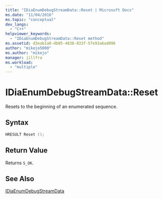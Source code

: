 ```yaml
---
title: "IDiaEnumDebugStreamData::Reset | Microsoft Docs"
ms.date: "11/04/2016"
ms.topic: "conceptual"
dev_langs: 
  - "C++"
helpviewer_keywords: 
  - "IDiaEnumDebugStreamData::Reset method"
ms.assetid: d3eab1a0-db05-4838-833f-57e93a6ad096
author: "mikejo5000"
ms.author: "mikejo"
manager: jillfra
ms.workload: 
  - "multiple"
---
```

# IDiaEnumDebugStreamData::Reset
Resets to the beginning of an enumerated sequence.  
  
## Syntax  
  
```C++  
HRESULT Reset ();  
```  
  
## Return Value  
 Returns `S_OK`.  
  
## See Also  
 [IDiaEnumDebugStreamData](../../debugger/debug-interface-access/idiaenumdebugstreamdata.md)